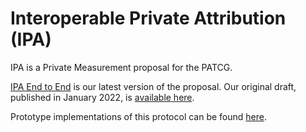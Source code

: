 # Interoperable Private Attribution (IPA)

IPA is a Private Measurement proposal for the PATCG.

[IPA End to End](IPA-End-to-End.md) is our latest version of the proposal. Our original draft, published in January 2022, is [available here](https://docs.google.com/document/d/1KpdSKD8-Rn0bWPTu4UtK54ks0yv2j22pA5SrAD9av4s/edit).

Prototype implementations of this protocol can be found [here](https://github.com/private-attribution/).
